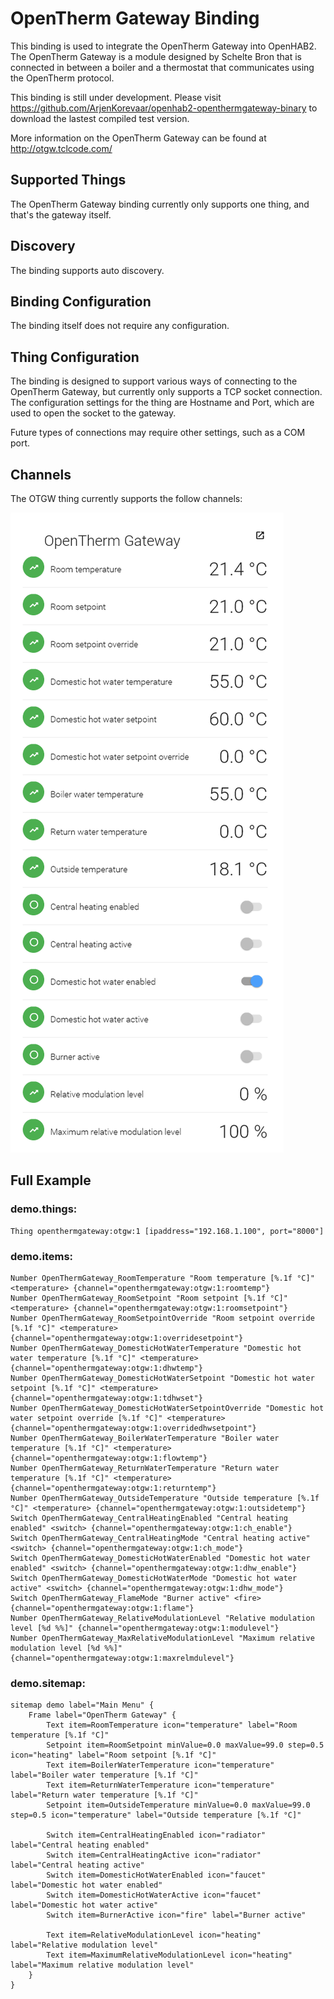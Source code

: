 # OpenTherm Gateway Binding

This binding is used to integrate the OpenTherm Gateway into OpenHAB2. The OpenTherm Gateway is a module designed by Schelte Bron that is connected in between a boiler and a thermostat that communicates using the OpenTherm protocol.

This binding is still under development. Please visit https://github.com/ArjenKorevaar/openhab2-openthermgateway-binary to download the lastest compiled test version.

More information on the OpenTherm Gateway can be found at http://otgw.tclcode.com/

## Supported Things

The OpenTherm Gateway binding currently only supports one thing, and that's the gateway itself.

## Discovery

The binding supports auto discovery.

## Binding Configuration

The binding itself does not require any configuration.

## Thing Configuration

The binding is designed to support various ways of connecting to the OpenTherm Gateway, but currently only supports a TCP socket connection. The configuration settings for the thing are Hostname and Port, which are used to open the socket to the gateway.

Future types of connections may require other settings, such as a COM port.

## Channels

The OTGW thing currently supports the follow channels:

![](doc/otgw.png)

## Full Example

### demo.things:

```
Thing openthermgateway:otgw:1 [ipaddress="192.168.1.100", port="8000"]
```

### demo.items:

```
Number OpenThermGateway_RoomTemperature "Room temperature [%.1f °C]" <temperature> {channel="openthermgateway:otgw:1:roomtemp"}
Number OpenThermGateway_RoomSetpoint "Room setpoint [%.1f °C]" <temperature> {channel="openthermgateway:otgw:1:roomsetpoint"}
Number OpenThermGateway_RoomSetpointOverride "Room setpoint override [%.1f °C]" <temperature> {channel="openthermgateway:otgw:1:overridesetpoint"}
Number OpenThermGateway_DomesticHotWaterTemperature "Domestic hot water temperature [%.1f °C]" <temperature> {channel="openthermgateway:otgw:1:dhwtemp"}
Number OpenThermGateway_DomesticHotWaterSetpoint "Domestic hot water setpoint [%.1f °C]" <temperature> {channel="openthermgateway:otgw:1:tdhwset"}
Number OpenThermGateway_DomesticHotWaterSetpointOverride "Domestic hot water setpoint override [%.1f °C]" <temperature> {channel="openthermgateway:otgw:1:overridedhwsetpoint"}
Number OpenThermGateway_BoilerWaterTemperature "Boiler water temperature [%.1f °C]" <temperature> {channel="openthermgateway:otgw:1:flowtemp"}
Number OpenThermGateway_ReturnWaterTemperature "Return water temperature [%.1f °C]" <temperature> {channel="openthermgateway:otgw:1:returntemp"}
Number OpenThermGateway_OutsideTemperature "Outside temperature [%.1f °C]" <temperature> {channel="openthermgateway:otgw:1:outsidetemp"}
Switch OpenThermGateway_CentralHeatingEnabled "Central heating enabled" <switch> {channel="openthermgateway:otgw:1:ch_enable"}
Switch OpenThermGateway_CentralHeatingMode "Central heating active" <switch> {channel="openthermgateway:otgw:1:ch_mode"}
Switch OpenThermGateway_DomesticHotWaterEnabled "Domestic hot water enabled" <switch> {channel="openthermgateway:otgw:1:dhw_enable"}
Switch OpenThermGateway_DomesticHotWaterMode "Domestic hot water active" <switch> {channel="openthermgateway:otgw:1:dhw_mode"}
Switch OpenThermGateway_FlameMode "Burner active" <fire> {channel="openthermgateway:otgw:1:flame"}
Number OpenThermGateway_RelativeModulationLevel "Relative modulation level [%d %%]" {channel="openthermgateway:otgw:1:modulevel"}
Number OpenThermGateway_MaxRelativeModulationLevel "Maximum relative modulation level [%d %%]" {channel="openthermgateway:otgw:1:maxrelmdulevel"}
```

### demo.sitemap:

```
sitemap demo label="Main Menu" {
    Frame label="OpenTherm Gateway" {
        Text item=RoomTemperature icon="temperature" label="Room temperature [%.1f °C]"        
        Setpoint item=RoomSetpoint minValue=0.0 maxValue=99.0 step=0.5 icon="heating" label="Room setpoint [%.1f °C]"
        Text item=BoilerWaterTemperature icon="temperature" label="Boiler water temperature [%.1f °C]"
        Text item=ReturnWaterTemperature icon="temperature" label="Return water temperature [%.1f °C]"
        Setpoint item=OutsideTemperature minValue=0.0 maxValue=99.0 step=0.5 icon="temperature" label="Outside temperature [%.1f °C]"
        
        Switch item=CentralHeatingEnabled icon="radiator" label="Central heating enabled"
        Switch item=CentralHeatingActive icon="radiator" label="Central heating active"
        Switch item=DomesticHotWaterEnabled icon="faucet" label="Domestic hot water enabled"
        Switch item=DomesticHotWaterActive icon="faucet" label="Domestic hot water active"
        Switch item=BurnerActive icon="fire" label="Burner active"
        
        Text item=RelativeModulationLevel icon="heating" label="Relative modulation level"
        Text item=MaximumRelativeModulationLevel icon="heating" label="Maximum relative modulation level"
    }
}
```
